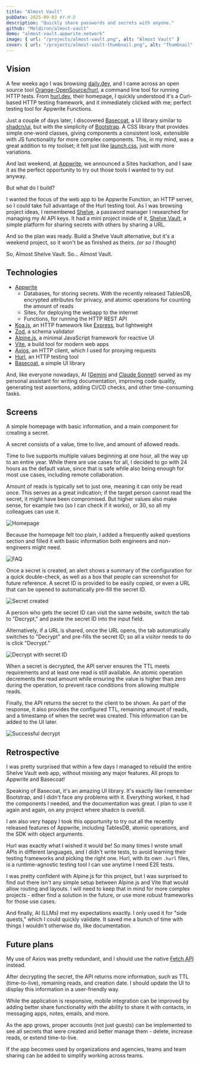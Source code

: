 ```yaml
---
title: "Almost Vault"
pubDate: 2025-09-03 #Y-M-D
description: "Quickly share passwords and secrets with anyone."
github: "Meldiron/almost-vault"
demo: "almost-vault.appwrite.network"
image: { url: "/projects/almost-vault.png", alt: "Almost Vault" }
cover: { url: "/projects/almost-vault-thumbnail.png", alt: "Thumbnail" }
---
```


## Vision

A few weeks ago I was browsing [daily.dev](https://daily.dev), and I came across an open source tool [Orange-OpenSource/hurl](https://github.com/Orange-OpenSource/hurl), a command line tool for running HTTP tests. From [hurl.dev](https://hurl.dev/), their homepage, I quickly understood it's a Curl-based HTTP testing framework, and it immediately clicked with me; perfect testing tool for Appwrite Functions.

Just a couple of days later, I discovered [Basecoat](https://basecoatui.com/), a UI library similar to [shadcn/ui](https://ui.shadcn.com/), but with the simplicity of [Bootstrap](https://getbootstrap.com/). A CSS library that provides simple one-word classes, giving components a consistent look, extensible with JS functionality for more complex components. This, in my mind, was a great addition to my toolset; it felt just like [launch.css](https://launch-css.dev/), just with more variations.

And last weekend, at [Appwrite](https://appwrite.io/), we announced a Sites hackathon, and I saw it as the perfect opportunity to try out those tools I wanted to try out anyway.

But what do I build?

I wanted the focus of the web app to be Appwrite Function, an HTTP server, so I could take full advantage of the Hurl testing tool. As I was browsing project ideas, I remembered [Shelve](https://www.shelve.cloud/), a password manager I researched for managing my AI API keys. It had a mini project inside of it, [Shelve Vault](https://vault.shelve.cloud/), a simple platform for sharing secrets with others by sharing a URL.

And so the plan was ready. Build a Shelve Vault alternative, but it's a weekend project, so it won't be as finished as theirs. _(or so I thought)_

So, Almost Shelve Vault. So... Almost Vault.

## Technologies

- [Appwrite](https://appwrite.io/)
  - Databases, for storing secrets. With the recently released TablesDB, encrypted attributes for privacy, and atomic operations for counting the amount of reads
  - Sites, for deploying the webapp to the internet
  - Functions, for running the HTTP REST API
- [Koa.js](https://koajs.com/), an HTTP framework like [Express](https://expressjs.com/), but lightweight
- [Zod](https://zod.dev/), a schema validator
- [Alpine.js](https://alpinejs.dev/), a minimal JavaScript framework for reactive UI
- [Vite](https://vite.dev/), a build tool for modern web apps
- [Axios](https://axios-http.com/), an HTTP client, which I used for proxying requests
- [Hurl](https://hurl.dev/), an HTTP testing tool
- [Basecoat](https://basecoatui.com), a simple UI library

And, like everyone nowadays, AI ([Gemini](https://gemini.google.com/) and [Claude Sonnet](https://claude.ai/)) served as my personal assistant for writing documentation, improving code quality, generating test assertions, adding CI/CD checks, and other time-consuming tasks.

## Screens

A simple homepage with basic information, and a main component for creating a secret.

A secret consists of a value, time to live, and amount of allowed reads.

Time to live supports multiple values beginning at one hour, all the way up to an entire year. While there are use cases for all, I decided to go with 24 hours as the default value, since that is safe while also being enough for most use cases, including remote collaboration.

Amount of reads is typically set to just one, meaning it can only be read once. This serves as a great indication; if the target person cannot read the secret, it might have been compromised. But higher values also make sense, for example two (so I can check if it works), or 30, so all my colleagues can use it.

![Homepage](/projects/almost-vault/homepage.png)

Because the homepage felt too plain, I added a frequently asked questions section and filled it with basic information both engineers and non-engineers might need.

![FAQ](/projects/almost-vault/faq.png)

Once a secret is created, an alert shows a summary of the configuration for a quick double-check, as well as a box that people can screenshot for future reference. A secret ID is provided to be easily copied, or even a URL that can be opened to automatically pre-fill the secret ID.

![Secret created](/projects/almost-vault/secret-created.png)

A person who gets the secret ID can visit the same website, switch the tab to "Decrypt," and paste the secret ID into the input field.

Alternatively, if a URL is shared, once the URL opens, the tab automatically switches to "Decrypt" and pre-fills the secret ID; so all a visitor needs to do is click "Decrypt."

![Decrypt with secret ID](/projects/almost-vault/decrypt-url.png)

When a secret is decrypted, the API server ensures the TTL meets requirements and at least one read is still available. An atomic operation decrements the read amount while ensuring the value is higher than zero during the operation, to prevent race conditions from allowing multiple reads.

Finally, the API returns the secret to the client to be shown. As part of the response, it also provides the configured TTL, remaining amount of reads, and a timestamp of when the secret was created. This information can be added to the UI later.

![Successful decrypt](/projects/almost-vault/decrypt-successful.png)

## Retrospective

I was pretty surprised that within a few days I managed to rebuild the entire Shelve Vault web app, without missing any major features. All props to Appwrite and Basecoat!

Speaking of Basecoat, it's an amazing UI library. It's exactly like I remember Bootstrap, and I didn't face any problems with it. Everything worked, it had the components I needed, and the documentation was great. I plan to use it again and again, on any project where shadcn is overkill.

I am also very happy I took this opportunity to try out all the recently released features of Appwrite, including TablesDB, atomic operations, and the SDK with object arguments.

Hurl was exactly what I wished it would be! So many times I wrote small APIs in different languages, and I didn't write tests, to avoid learning their testing frameworks and picking the right one. Hurl, with its own `.hurl` files, is a runtime-agnostic testing tool I can use anytime I need E2E tests.

I was pretty confident with Alpine.js for this project, but I was surprised to find out there isn't any simple setup between Alpine.js and Vite that would allow routing and layouts. I will need to keep that in mind for more complex projects - either find a solution in the future, or use more robust frameworks for those use cases.

And finally, AI (LLMs) met my expectations exactly. I only used it for "side quests," which I could quickly validate. It saved me a bunch of time with things I wouldn't otherwise do, like documentation.

## Future plans

My use of Axios was pretty redundant, and I should use the native [Fetch API](https://developer.mozilla.org/en-US/docs/Web/API/Fetch_API) instead.

After decrypting the secret, the API returns more information, such as TTL (time-to-live), remaining reads, and creation date. I should update the UI to display this information in a user-friendly way.

While the application is responsive, mobile integration can be improved by adding better share functionality with the ability to share it with contacts, in messaging apps, notes, emails, and more.

As the app grows, proper accounts (not just guests) can be implemented to see all secrets that were created and better manage them - delete, increase reads, or extend time-to-live.

If the app becomes used by organizations and agencies, teams and team sharing can be added to simplify working across teams.